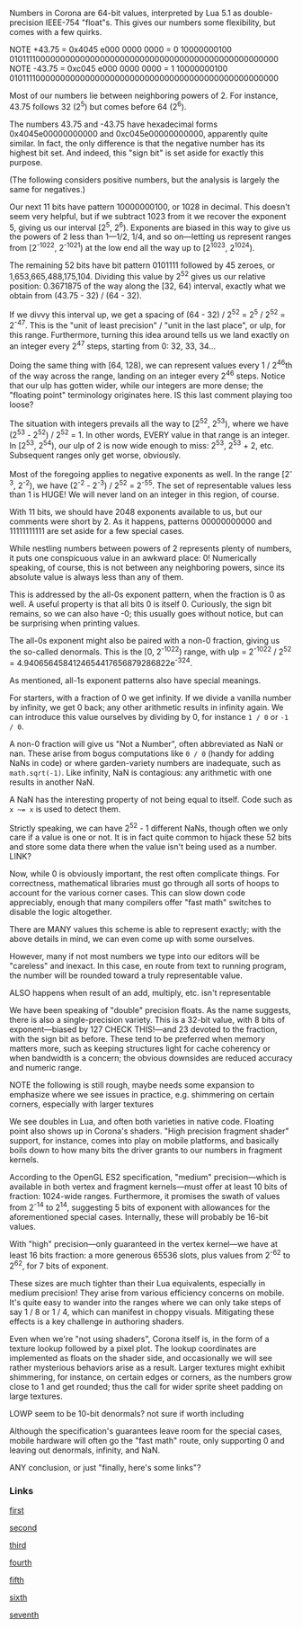 Numbers in Corona are 64-bit values, interpreted by Lua 5.1 as double-precision IEEE-754 "float"s. This gives our numbers some flexibility, but
comes with a few quirks.

NOTE +43.75 = 0x4045 e000 0000 0000 = 0 10000000100 010111100000000000000000‬00000000000000000000000000000000
NOTE -43.75 = 0xc045 e000 0000 0000 = 1 10000000100 010111100000000000000000‬00000000000000000000000000000000

Most of our numbers lie between neighboring powers of 2. For instance, 43.75 follows 32 (2<sup>5</sup>) but comes before 64 (2<sup>6</sup>).

The numbers 43.75 and -43.75 have hexadecimal forms 0x4045e00000000000 and 0xc045e00000000000, apparently quite similar. In fact, the only difference
is that the negative number has its highest bit set. And indeed, this "sign bit" is set aside for exactly this purpose.

(The following considers positive numbers, but the analysis is largely the same for negatives.)

Our next 11 bits have pattern 10000000100, or 1028 in decimal. This doesn't seem very helpful, but if we subtract 1023 from it we recover the
exponent 5, giving us our interval \[2<sup>5</sup>, 2<sup>6</sup>). Exponents are biased in this way to give us the powers of 2 less than 1&mdash;1/2, 1/4, and so on&mdash;letting
us represent ranges from \[2<sup>-1022</sup>, 2<sup>-1021</sup>) at the low end all the way up to \[2<sup>1023</sup>, 2<sup>1024</sup>).

The remaining 52 bits have bit pattern 0101111 followed by 45 zeroes, or 1,653,665,488,175,104. Dividing this value by 2<sup>52</sup> gives us our relative
position: 0.3671875 of the way along the \[32, 64) interval, exactly what we obtain from (43.75 - 32) / (64 - 32).

If we divvy this interval up, we get a spacing of (64 - 32) / 2<sup>52</sup> = 2<sup>5</sup> / 2<sup>52</sup> = 2<sup>-47</sup>. This is the "unit of least precision" / "unit in the last place", or ulp, for
this range. Furthermore, turning this idea around tells us we land exactly on an integer every 2<sup>47</sup> steps, starting from 0: 32, 33, 34...

Doing the same thing with \[64, 128), we can represent values every 1 / 2<sup>46</sup>th of the way across the range, landing on an integer every 2<sup>46</sup>
steps. Notice that our ulp has gotten wider, while our integers are more dense; the "floating point" terminology originates here. IS this last comment playing too loose?

The situation with integers prevails all the way to \[2<sup>52</sup>, 2<sup>53</sup>), where we have (2<sup>53</sup> - 2<sup>52</sup>) / 2<sup>52</sup> = 1. In other words, EVERY value in that
range is an integer. In \[2<sup>53</sup>, 2<sup>54</sup>), our ulp of 2 is now wide enough to miss: 2<sup>53</sup>, 2<sup>53</sup> + 2, etc. Subsequent ranges only get worse, obviously.

Most of the foregoing applies to negative exponents as well. In the range \[2<sup>-3</sup>, 2<sup>-2</sup>), we have (2<sup>-2</sup> - 2<sup>-3</sup>) / 2<sup>52</sup> = 2<sup>-55</sup>. The set of representable
values less than 1 is HUGE! We will never land on an integer in this region, of course.

With 11 bits, we should have 2048 exponents available to us, but our comments were short by 2. As it happens, patterns 00000000000 and
11111111111 are set aside for a few special cases.

While nestling numbers between powers of 2 represents plenty of numbers, it puts one conspicuous value in an awkward place: 0! Numerically speaking, of course, this is not
between any neighboring powers, since its absolute value is always less than any of them.

This is addressed by the all-0s exponent pattern, when the fraction is 0 as well. A useful property is that all bits 0 is itself 0. Curiously, the sign bit remains, so we can also have -0;
this usually goes without notice, but can be surprising when printing values.

The all-0s exponent might also be paired with a non-0 fraction, giving us the so-called denormals. This is the \[0, 2<sup>-1022</sup>) range, with ulp = 2<sup>-1022</sup> / 2<sup>52</sup> = 4.9406564584124654417656879286822e<sup>-324</sup>.

As mentioned, all-1s exponent patterns also have special meanings.

For starters, with a fraction of 0 we get infinity. If we divide a vanilla number by infinity, we get 0 back; any other arithmetic results in infinity again. <double check a couple cases here> We
can introduce this value ourselves by dividing by 0, for instance `1 / 0` or `-1 / 0`.

A non-0 fraction will give us "Not a Number", often abbreviated as NaN or nan. These arise from bogus computations like `0 / 0` (handy for adding NaNs in code) or where garden-variety numbers are
inadequate, such as `math.sqrt(-1)`. Like infinity, NaN is contagious: any arithmetic with one results in another NaN.

A NaN has the interesting property of not being equal to itself. Code such as `x ~= x` is used to detect them.

Strictly speaking, we can have 2<sup>52</sup> - 1 different NaNs, though often we only care if a value is one or not. It is in fact quite common to hijack these 52 bits and store some data there
when the value isn't being used as a number. LINK?

Now, while 0 is obviously important, the rest often complicate things. For correctness, mathematical libraries must go through all sorts of hoops to account for the various corner cases. This can
slow down code appreciably, enough that many compilers offer "fast math" switches to disable the logic altogether.

There are MANY values this scheme is able to represent exactly; with the above details in mind, we can even come up with some ourselves.

However, many if not most numbers we type into our editors will be "careless" and inexact. In this case, en route from text to running
program, the number will be rounded toward a truly representable value.

ALSO happens when result of an add, multiply, etc. isn't representable

We have been speaking of "double" precision floats. As the name suggests, there is also a single-precision variety. This is a 32-bit value, with 8 bits of exponent&mdash;biased by 127 CHECK THIS!&mdash;and
23 devoted to the fraction, with the sign bit as before. These tend to be preferred when memory matters more, such as keeping structures light for cache coherency or when bandwidth is a concern; the
obvious downsides are reduced accuracy and numeric range.

NOTE the following is still rough, maybe needs some expansion to emphasize where we see issues in practice, e.g. shimmering on certain corners, especially with larger textures

We see doubles in Lua, and often both varieties in native code. Floating point also shows up in Corona's shaders. "High precision fragment shader" support, for instance, comes into play on mobile
platforms, and basically boils down to how many bits the driver grants to our numbers in fragment kernels.

According to the OpenGL ES2 specification, "medium" precision&mdash;which is available in both vertex and fragment kernels&mdash;must offer at least 10 bits of fraction: 1024-wide ranges. Furthermore, it
promises the swath of values from 2<sup>-14</sup> to 2<sup>14</sup>, suggesting 5 bits of exponent with allowances for the aforementioned special cases. Internally, these will probably be 16-bit values.

With "high" precision&mdash;only guaranteed in the vertex kernel&mdash;we have at least 16 bits fraction: a more generous 65536 slots, plus values from 2<sup>-62</sup> to 2<sup>62</sup>, for 7 bits of exponent.

These sizes are much tighter than their Lua equivalents, especially in medium precision! They arise from various efficiency concerns on mobile. It's quite easy to wander into the ranges where
we can only take steps of say 1 / 8 or 1 / 4, which can manifest in choppy visuals. Mitigating these effects is a key challenge in authoring shaders.

Even when we're "not using shaders", Corona itself is, in the form of a texture lookup followed by a pixel plot. The lookup coordinates are implemented as floats on the shader side,
and occasionally we will see rather mysterious behaviors arise as a result. Larger textures might exhibit shimmering, for instance, on certain edges or corners, as the numbers grow close to 1
and get rounded; thus the call for wider sprite sheet padding on large textures.

LOWP seem to be 10-bit denormals? not sure if worth including

Although the specification's guarantees leave room for the special cases, mobile hardware will often go the "fast math" route, only supporting 0 and leaving out denormals, infinity, and NaN.

ANY conclusion, or just "finally, here's some links"?

### Links

[first](https://docs.oracle.com/cd/E19957-01/806-3568/ncg_goldberg.html)

[second](https://floating-point-gui.de)

[third](https://randomascii.wordpress.com/category/floating-point)

[fourth](https://www.cprogramming.com/tutorial/floating_point/understanding_floating_point_representation.html)

[fifth](https://www.toves.org/books/float)

[sixth](https://blog.demofox.org/2017/11/21/floating-point-precision)

[seventh](https://www.plunk.org/~hatch/rightway.php)